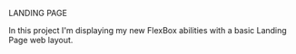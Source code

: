 LANDING PAGE

In this project I'm displaying my new FlexBox abilities with a basic Landing Page web layout.